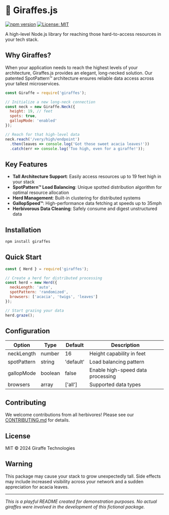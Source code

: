 # 🦒 Giraffes.js

[![npm version](https://img.shields.io/badge/npm-v2.4.0-blue.svg)](https://www.npmjs.com/package/giraffes)
[![License: MIT](https://img.shields.io/badge/License-MIT-yellow.svg)](https://opensource.org/licenses/MIT)

A high-level Node.js library for reaching those hard-to-access resources in your tech stack.

## Why Giraffes?

When your application needs to reach the highest levels of your architecture, Giraffes.js provides an elegant, long-necked solution. Our patented SpotPattern™ architecture ensures reliable data access across your tallest microservices.

```javascript
const Giraffe = require('giraffes');

// Initialize a new long-neck connection
const neck = new Giraffe.Neck({
  height: 19, // feet
  spots: true,
  gallopMode: 'enabled'
});

// Reach for that high-level data
neck.reach('/very/high/endpoint')
  .then(leaves => console.log('Got those sweet acacia leaves!'))
  .catch(err => console.log('Too high, even for a giraffe!'));
```

## Key Features

- **Tall Architecture Support**: Easily access resources up to 19 feet high in your stack
- **SpotPattern™ Load Balancing**: Unique spotted distribution algorithm for optimal resource allocation
- **Herd Management**: Built-in clustering for distributed systems
- **GallopSpeed™**: High-performance data fetching at speeds up to 35mph
- **Herbivorous Data Cleaning**: Safely consume and digest unstructured data

## Installation

```bash
npm install giraffes
```

## Quick Start

```javascript
const { Herd } = require('giraffes');

// Create a herd for distributed processing
const herd = new Herd({
  neckLength: 'auto',
  spotPattern: 'randomized',
  browsers: ['acacia', 'twigs', 'leaves']
});

// Start grazing your data
herd.graze();
```

## Configuration

| Option | Type | Default | Description |
|--------|------|---------|-------------|
| neckLength | number | 16 | Height capability in feet |
| spotPattern | string | 'default' | Load balancing pattern |
| gallopMode | boolean | false | Enable high-speed data processing |
| browsers | array | ['all'] | Supported data types |

## Contributing

We welcome contributions from all herbivores! Please see our [CONTRIBUTING.md](CONTRIBUTING.md) for details.

## License

MIT © 2024 Giraffe Technologies

## Warning

This package may cause your stack to grow unexpectedly tall. Side effects may include increased visibility across your network and a sudden appreciation for acacia leaves.

---
*This is a playful README created for demonstration purposes. No actual giraffes were involved in the development of this fictional package.*
